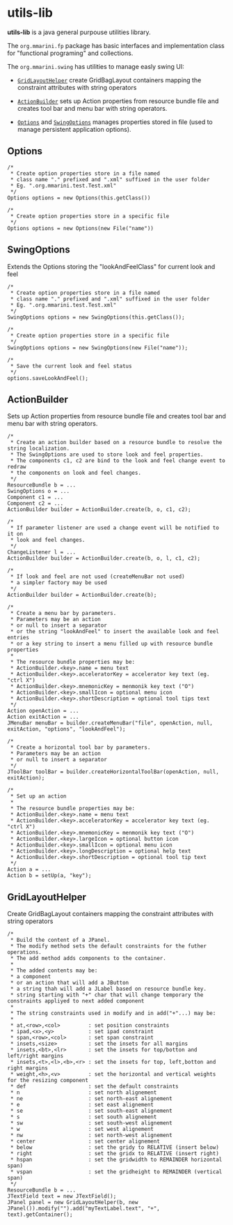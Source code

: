 utils-lib
=========


**utils-lib** is a java general purpouse utilities library.

The `org.mmarini.fp` package has basic interfaces and implementation class for
"functional programing" and collections.

The `org.mmarini.swing` has utilities to manage easly swing UI:

-  [`GridLayoutHelper`](https://github.com/m-marini/utils-lib/blob/master/README.md#gridlayouthelper)
   create GridBagLayout containers mapping the constraint 
   attributes with string operators

-  [`ActionBuilder`](https://github.com/m-marini/utils-lib/blob/master/README.md#actionbuilder)
   sets up Action properties from resource bundle file and creates
   tool bar and menu bar with
   string operators.

-  [`Options`](https://github.com/m-marini/utils-lib/blob/master/README.md#options) and 
   [`SwingOptions`](https://github.com/m-marini/utils-lib/blob/master/README.md#swingoptions) manages properties stored in file
   (used to manage persistent application options).


Options
-------

    /*
     * Create option properties store in a file named
     * class name "." prefixed and ".xml" suffixed in the user folder
     * Eg. ".org.mmarini.test.Test.xml"
     */
    Options options = new Options(this.getClass())
     
    /*
     * Create option properties store in a specific file
     */
    Options options = new Options(new File("name"))


SwingOptions
------------

Extends the Options storing the "lookAndFeelClass" for current look and feel

    /*
     * Create option properties store in a file named
     * class name "." prefixed and ".xml" suffixed in the user folder
     * Eg. ".org.mmarini.test.Test.xml"
     */
    SwingOptions options = new SwingOptions(this.getClass());
     
    /*
     * Create option properties store in a specific file
     */
    SwingOptions options = new SwingOptions(new File("name"));
    
    /*
     * Save the current look and feel status
     */
    options.saveLookAndFeel();
    

ActionBuilder
-------------

Sets up Action properties from resource bundle file and creates
tool bar and menu bar with string operators.

    /*
     * Create an action builder based on a resource bundle to resolve the string localization.
     * The SwingOptions are used to store look and feel properties.
     * The components c1, c2 are bind to the look and feel change event to redraw
     * the components on look and feel changes.
     */
    ResourceBundle b = ...
    SwingOptions o = ...
    Component c1 = ...
    Component c2 = ...
    ActionBuilder builder = ActionBuilder.create(b, o, c1, c2);

    /*
     * If parameter listener are used a change event will be notified to it on
     * look and feel changes.
     */
    ChangeListener l = ...
    ActionBuilder builder = ActionBuilder.create(b, o, l, c1, c2);

    /*
     * If look and feel are not used (createMenuBar not used)
     * a simpler factory may be used
     */
    ActionBuilder builder = ActionBuilder.create(b);
    
    /*
     * Create a menu bar by parameters.
     * Parameters may be an action
     * or null to insert a separator
     * or the string "lookAndFeel" to insert the available look and feel entries
     * or a key string to insert a menu filled up with resource bundle properties
     *
     * The resource bundle properties may be:
     * ActionBuilder.<key>.name = menu text
     * ActionBuilder.<key>.acceleratorKey = accelerator key text (eg. "ctrl X")
     * ActionBuilder.<key>.mnemonicKey = menmonik key text ("O")
     * ActionBuilder.<key>.smallIcon = optional menu icon
     * ActionBuilder.<key>.shortDescription = optional tool tips text
     */
    Action openAction = ...
    Action exitAction = ...
    JMenuBar menuBar = builder.createMenuBar("file", openAction, null, exitAction, "options", "lookAndFeel");

    /*
     * Create a horizontal tool bar by parameters.
     * Parameters may be an action
     * or null to insert a separator
     */
    JToolBar toolBar = builder.createHorizontalToolBar(openAction, null, exitAction);

    /*
     * Set up an action
     *
     * The resource bundle properties may be:
     * ActionBuilder.<key>.name = menu text
     * ActionBuilder.<key>.acceleratorKey = accelerator key text (eg. "ctrl X")
     * ActionBuilder.<key>.mnemonicKey = menmonik key text ("O")
     * ActionBuilder.<key>.largeIcon = optional button icon
     * ActionBuilder.<key>.smallIcon = optional menu icon
     * ActionBuilder.<key>.longDescription = optional help text
     * ActionBuilder.<key>.shortDescription = optional tool tip text
     */
    Action a = ...
    Action b = setUp(a, "key");


GridLayoutHelper
----------------

Create GridBagLayout containers mapping the constraint 
attributes with string operators

    /*
     * Build the content of a JPanel.
     * The modify method sets the default constraints for the futher operations.
     * The add method adds components to the container.
     *
     * The added contents may be:
     * a component 
     * or an action that will add a JButton
     * a string thah will add a JLabel based on resource bundle key.
     * string starting with "+" char that will change temporary the constraints appliyed to next added component
     *
     * The string constraints used in modify and in add("+"...) may be:
     * 
     * at,<row>,<col>         : set position constraints
     * ipad,<x>,<y>           : set ipad constraint
     * span,<row>,<col>       : set span constraint
     * insets,<size>          : set the insets for all margins
     * insets,<bt>,<lr>       : set the insets for top/botton and left/right margins
     * insets,<t>,<l>,<b>,<r> : set the insets for top, left,botton and right margins
     * weight,<h>,<v>         : set the horizontal and vertical weights for the resizing component
     * def                    : set the default constraints
     * n                      : set north alignement
     * ne                     : set north-east alignement
     * e                      : set east alignement
     * se                     : set south-east alignement
     * s                      : set south alignement
     * sw                     : set south-west alignement
     * w                      : set west alignement
     * nw                     : set north-west alignement
     * center                 : set center alignement
     * below                  : set the gridy to RELATIVE (insert below)
     * right                  : set the gridx to RELATIVE (insert right)
     * hspan                  : set the gridwidth to REMAINDER horizontal span)
     * vspan                  : set the gridheight to REMAINDER (vertical span)
     */
    ResourceBundle b = ...
    JTextField text = new JTextField();
    JPanel panel = new GridLayoutHelper(b, new JPanel()).modify("").add("myTextLabel.text", "+", text).getContainer();
